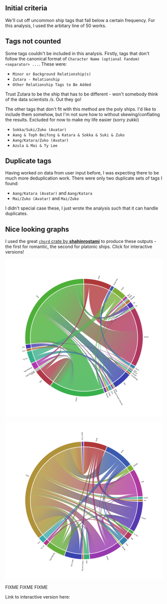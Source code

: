 ## Initial criteria

We'll cut off uncommon ship tags that fall below a certain frequency. For this analysis, I used the arbitary line of 50 works.

## Tags not counted

Some tags couldn't be included in this analysis. Firstly, tags that don't follow the canonical format of `Character Name (optional Fandom) <separator> ...`. These were:

- `Minor or Background Relationship(s)`
- `Zutara - Relationship`
- `Other Relationship Tags to Be Added`

Trust Zutara to be the ship that has to be different - won't somebody think of the data scientists _/s_. Out they go!

The other tags that don't fit with this method are the poly ships. I'd like to include them somehow, but I'm not sure how to without skewing/conflating the results. Excluded for now to make my life easier (sorry zukki)

- `Sokka/Suki/Zuko (Avatar)`
- `Aang & Toph Beifong & Katara & Sokka & Suki & Zuko`
- `Aang/Katara/Zuko (Avatar)`
- `Azula & Mai & Ty Lee`

## Duplicate tags

Having worked on data from user input before, I was expecting there to be much more deduplication work. There were only two duplicate sets of tags I found:

- `Aang/Katara (Avatar)` and `Aang/Katara`
- `Mai/Zuko (Avatar)` and `Mai/Zuko`

I didn't special case these, I just wrote the analysis such that it can handle duplicates.

## Nice looking graphs

I used the great [`chord` crate by **shahinrostami**](https://github.com/shahinrostami/chord_rs) to produce these outputs - the first for romantic, the second for platonic ships. Click for interactive versions!

![romantic chord image](out/romantic.svg)

![platonic chord image](out/platonic.svg)

FIXME FIXME FIXME

Link to interactive version here:
